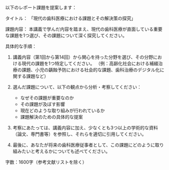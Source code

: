 以下のレポート課題を提案します：

タイトル：
「現代の歯科医療における課題とその解決策の探究」

課題内容：
本講義で学んだ内容を踏まえ、現代の歯科医療が直面している重要な課題を1つ選び、その課題について深く探究してください。

具体的な手順：

1. 講義内容（第1回から第14回）から関心を持った分野を選び、その分野における現代の課題を1つ特定してください。
（例：高齢化社会における補綴治療の課題、小児の齲蝕予防における社会的な課題、歯科治療のデジタル化に関する課題など）

2. 選んだ課題について、以下の観点から分析・考察してください：
   - なぜその課題が重要なのか
   - その課題が及ぼす影響
   - 現在どのような取り組みが行われているか
   - 課題解決のための具体的な提案

3. 考察にあたっては、講義内容に加え、少なくとも3つ以上の学術的な資料（論文、専門書等）を参照し、それらを適切に引用してください。

4. 最後に、あなたが将来の歯科医療従事者として、この課題にどのように取り組みたいと考えるかについても述べてください。

字数：1600字（参考文献リストを除く）